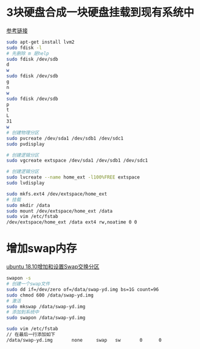 # 3块硬盘合成一块硬盘挂载到现有系统中
[参考链接](https://www.cnblogs.com/yasmi/articles/4835644.html)
```bash
sudo apt-get install lvm2
sudo fdisk -l
# 先删除 m 是help
sudo fdisk /dev/sdb
d
w
sudo fdisk /dev/sdb
g
n
w
sudo fdisk /dev/sdb
p
t
L
31
w
# 创建物理分区
sudo pvcreate /dev/sda1 /dev/sdb1 /dev/sdc1
sudo pvdisplay

# 创建逻辑分区
sudo vgcreate extspace /dev/sda1 /dev/sdb1 /dev/sdc1

# 创建逻辑分区
sudo lvcreate --name home_ext -l100%FREE extspace
sudo lvdisplay

sudo mkfs.ext4 /dev/extspace/home_ext
# 挂载
sudo mkdir /data
sudo mount /dev/extspace/home_ext /data
sudo vim /etc/fstab
/dev/extspace/home_ext /data ext4 rw,noatime 0 0
```



# 增加swap内存

[ubuntu 18.10增加和设置Swap交换分区](https://juejin.im/post/5c2da2a151882566dc118af5)

```bash
swapon -s
# 创建一个swap文件
sudo dd if=/dev/zero of=/data/swap-yd.img bs=1G count=96
sudo chmod 600 /data/swap-yd.img
# 激活
sudo mkswap /data/swap-yd.img 
# 添加到系统中
sudo swapon /data/swap-yd.img

sudo vim /etc/fstab
// 在最后一行添加如下
/data/swap-yd.img       none     swap   sw       0      0
```

